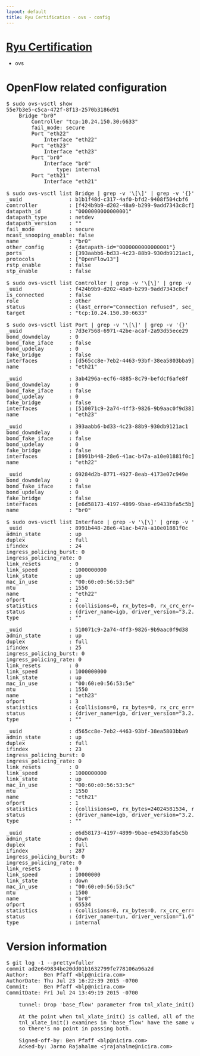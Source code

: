 ```yaml
---
layout: default
title: Ryu Certification - ovs - config
---
```

# [Ryu Certification](http://osrg.github.io/ryu/certification.html)
* ovs 

# OpenFlow related configuration
<pre>
$ sudo ovs-vsctl show
55e7b3e5-c5ca-472f-8f13-2570b3186d91
    Bridge "br0"
        Controller "tcp:10.24.150.30:6633"
        fail_mode: secure
        Port "eth22"
            Interface "eth22"
        Port "eth23"
            Interface "eth23"
        Port "br0"
            Interface "br0"
                type: internal
        Port "eth21"
            Interface "eth21"

$ sudo ovs-vsctl list Bridge | grep -v '\[\]' | grep -v '{}'
_uuid               : b1b1f48d-c317-4af0-bfd2-9408f504cbf6
controller          : [f424b9b9-d202-48a9-b299-9add7343c8cf]
datapath_id         : "0000000000000001"
datapath_type       : netdev
datapath_version    : "<built-in>"
fail_mode           : secure
mcast_snooping_enable: false
name                : "br0"
other_config        : {datapath-id="0000000000000001"}
ports               : [393aabb6-bd33-4c23-88b9-930db9121ac1, 3ab4296a-ecf6-4885-8c79-befdcf6afe8f, 69284d2b-8771-4927-8eab-4173e07c949e, 7d3e7568-6971-42be-acaf-2a93d55ece29]
protocols           : ["OpenFlow13"]
rstp_enable         : false
stp_enable          : false

$ sudo ovs-vsctl list Controller | grep -v '\[\]' | grep -v '{}'
_uuid               : f424b9b9-d202-48a9-b299-9add7343c8cf
is_connected        : false
role                : other
status              : {last_error="Connection refused", sec_since_disconnect="3", state=BACKOFF}
target              : "tcp:10.24.150.30:6633"

$ sudo ovs-vsctl list Port | grep -v '\[\]' | grep -v '{}'
_uuid               : 7d3e7568-6971-42be-acaf-2a93d55ece29
bond_downdelay      : 0
bond_fake_iface     : false
bond_updelay        : 0
fake_bridge         : false
interfaces          : [d565cc8e-7eb2-4463-93bf-38ea5803bba9]
name                : "eth21"

_uuid               : 3ab4296a-ecf6-4885-8c79-befdcf6afe8f
bond_downdelay      : 0
bond_fake_iface     : false
bond_updelay        : 0
fake_bridge         : false
interfaces          : [510071c9-2a74-4ff3-9826-9b9aac0f9d38]
name                : "eth23"

_uuid               : 393aabb6-bd33-4c23-88b9-930db9121ac1
bond_downdelay      : 0
bond_fake_iface     : false
bond_updelay        : 0
fake_bridge         : false
interfaces          : [8991b448-28e6-41ac-b47a-a10e01881f0c]
name                : "eth22"

_uuid               : 69284d2b-8771-4927-8eab-4173e07c949e
bond_downdelay      : 0
bond_fake_iface     : false
bond_updelay        : 0
fake_bridge         : false
interfaces          : [e6d58173-4197-4899-9bae-e9433bfa5c5b]
name                : "br0"

$ sudo ovs-vsctl list Interface | grep -v '\[\]' | grep -v '{}'
_uuid               : 8991b448-28e6-41ac-b47a-a10e01881f0c
admin_state         : up
duplex              : full
ifindex             : 24
ingress_policing_burst: 0
ingress_policing_rate: 0
link_resets         : 0
link_speed          : 1000000000
link_state          : up
mac_in_use          : "00:60:e0:56:53:5d"
mtu                 : 1550
name                : "eth22"
ofport              : 2
statistics          : {collisions=0, rx_bytes=0, rx_crc_err=0, rx_dropped=0, rx_errors=0, rx_frame_err=0, rx_over_err=0, rx_packets=0, tx_bytes=18089315792, tx_dropped=0, tx_errors=0, tx_packets=12064077}
status              : {driver_name=igb, driver_version="3.2.10-k", firmware_version="2.10-9"}
type                : ""

_uuid               : 510071c9-2a74-4ff3-9826-9b9aac0f9d38
admin_state         : up
duplex              : full
ifindex             : 25
ingress_policing_burst: 0
ingress_policing_rate: 0
link_resets         : 0
link_speed          : 1000000000
link_state          : up
mac_in_use          : "00:60:e0:56:53:5e"
mtu                 : 1550
name                : "eth23"
ofport              : 3
statistics          : {collisions=0, rx_bytes=0, rx_crc_err=0, rx_dropped=0, rx_errors=0, rx_frame_err=0, rx_over_err=0, rx_packets=0, tx_bytes=1176922500, tx_dropped=0, tx_errors=0, tx_packets=784615}
status              : {driver_name=igb, driver_version="3.2.10-k", firmware_version="2.10-9"}
type                : ""

_uuid               : d565cc8e-7eb2-4463-93bf-38ea5803bba9
admin_state         : up
duplex              : full
ifindex             : 23
ingress_policing_burst: 0
ingress_policing_rate: 0
link_resets         : 0
link_speed          : 1000000000
link_state          : up
mac_in_use          : "00:60:e0:56:53:5c"
mtu                 : 1550
name                : "eth21"
ofport              : 1
statistics          : {collisions=0, rx_bytes=24024581534, rx_crc_err=0, rx_dropped=0, rx_errors=0, rx_frame_err=0, rx_over_err=0, rx_packets=16026376, tx_bytes=0, tx_dropped=0, tx_errors=0, tx_packets=0}
status              : {driver_name=igb, driver_version="3.2.10-k", firmware_version="2.10-9"}
type                : ""

_uuid               : e6d58173-4197-4899-9bae-e9433bfa5c5b
admin_state         : down
duplex              : full
ifindex             : 287
ingress_policing_burst: 0
ingress_policing_rate: 0
link_resets         : 0
link_speed          : 10000000
link_state          : down
mac_in_use          : "00:60:e0:56:53:5c"
mtu                 : 1500
name                : "br0"
ofport              : 65534
statistics          : {collisions=0, rx_bytes=0, rx_crc_err=0, rx_dropped=0, rx_errors=0, rx_frame_err=0, rx_over_err=0, rx_packets=0, tx_bytes=0, tx_dropped=0, tx_errors=0, tx_packets=0}
status              : {driver_name=tun, driver_version="1.6", firmware_version="N/A"}
type                : internal
</pre>

# Version information
<pre>
$ git log -1 --pretty=fuller
commit ad2e649834be20dd01b1632799fe778106a96a2d
Author:     Ben Pfaff &lt;blp@nicira.com&gt;
AuthorDate: Thu Jul 23 16:22:39 2015 -0700
Commit:     Ben Pfaff &lt;blp@nicira.com&gt;
CommitDate: Fri Jul 24 13:49:19 2015 -0700

    tunnel: Drop 'base_flow' parameter from tnl_xlate_init&#40;&#41;.
    
    At the point when tnl_xlate_init&#40;&#41; is called, all of the members that
    tnl_xlate_init&#40;&#41; examines in 'base_flow' have the same values in 'flow',
    so there's no point in passing both.
    
    Signed-off-by: Ben Pfaff &lt;blp@nicira.com&gt;
    Acked-by: Jarno Rajahalme &lt;jrajahalme@nicira.com&gt;
</pre>
